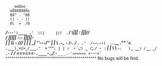       _ooOoo_
      o8888888o
      88" . "88
      (| -_- |)
      O\  =  /O
   ____/`---'\____
 .'  \\|     |//  `.
/  \\|||  :  |||//  \
/  _||||| -:- |||||-  \
|   | \\\  -  /// |   |
| \_|  ''\---/''  |   |
\  .-\__  `-`  ___/-. /
___`. .'  /--.--\  `. . __
."" '<  `.___\_<|>_/___.'  >'"".
| | :  `- \`.;`\ _ /`;.`/ - ` : | |
\  \ `-.   \_ __\ /__ _/   .-` /  /
======`-.____`-.___\_____/___.-`____.-'======
                   `=---='
^^^^^^^^^^^^^^^^^^^^^^^^^^^^^^^^^^^^^^^^^^^^^
            No bugs will be find.

